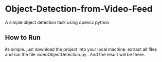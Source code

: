 # Object-Detection-from-Video-Feed
A simple object detection task using opencv python


## How to Run
its simple. just download the project into your local machine. extract all files and run the file videoObjectDetection.py . And the result will be there. 
